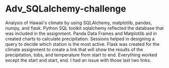 # Adv_SQLalchemy-challenge
Analysis of Hawaii's climate by using SQLAlchemy, matplotlib, pandas, numpy, and flask. Python SQL toolkit sqlalchemy reflected the database that was included in the assignment. Panda Data Frames and Matplotlib aid in created charts to calculate precipitation. Sessions helped in designing a query to decide which station is the most active. 
Flask was created for the climate assignment to create a link that will show the results of the precipitation, tobs, and temperature from start to end. 
Everything worked except the start and start, end. I had an issue with those last two links. 
